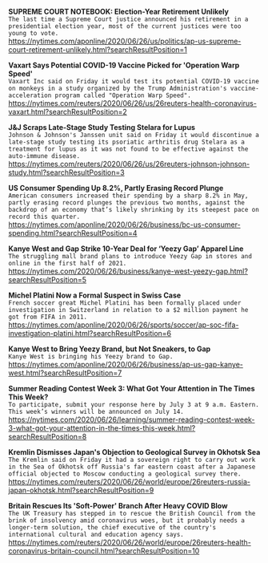 **SUPREME COURT NOTEBOOK: Election-Year Retirement Unlikely**\
`The last time a Supreme Court justice announced his retirement in a presidential election year, most of the current justices were too young to vote. `\
https://nytimes.com/aponline/2020/06/26/us/politics/ap-us-supreme-court-retirement-unlikely.html?searchResultPosition=1

**Vaxart Says Potential COVID-19 Vaccine Picked for 'Operation Warp Speed'**\
`Vaxart Inc said on Friday it would test its potential COVID-19 vaccine on monkeys in a study organized by the Trump Administration's vaccine-acceleration program called "Operation Warp Speed".`\
https://nytimes.com/reuters/2020/06/26/us/26reuters-health-coronavirus-vaxart.html?searchResultPosition=2

**J&J Scraps Late-Stage Study Testing Stelara for Lupus**\
`Johnson & Johnson's Janssen unit said on Friday it would discontinue a late-stage study testing its psoriatic arthritis drug Stelara as a treatment for lupus as it was not found to be effective against the auto-immune disease.`\
https://nytimes.com/reuters/2020/06/26/us/26reuters-johnson-johnson-study.html?searchResultPosition=3

**US Consumer Spending Up 8.2%, Partly Erasing Record Plunge**\
`American consumers increased their spending by a sharp 8.2% in May, partly erasing record plunges the previous two months, against the backdrop of an economy that’s likely shrinking by its steepest pace on record this quarter.`\
https://nytimes.com/aponline/2020/06/26/business/bc-us-consumer-spending.html?searchResultPosition=4

**Kanye West and Gap Strike 10-Year Deal for ‘Yeezy Gap’ Apparel Line**\
`The struggling mall brand plans to introduce Yeezy Gap in stores and online in the first half of 2021.`\
https://nytimes.com/2020/06/26/business/kanye-west-yeezy-gap.html?searchResultPosition=5

**Michel Platini Now a Formal Suspect in Swiss Case**\
`French soccer great Michel Platini has been formally placed under investigation in Switzerland in relation to a $2 million payment he got from FIFA in 2011.`\
https://nytimes.com/aponline/2020/06/26/sports/soccer/ap-soc-fifa-investigation-platini.html?searchResultPosition=6

**Kanye West to Bring Yeezy Brand, but Not Sneakers, to Gap**\
`Kanye West is bringing his Yeezy brand to Gap.`\
https://nytimes.com/aponline/2020/06/26/business/ap-us-gap-kanye-west.html?searchResultPosition=7

**Summer Reading Contest Week 3: What Got Your Attention in The Times This Week?**\
`To participate, submit your response here by July 3 at 9 a.m. Eastern. This week’s winners will be announced on July 14.`\
https://nytimes.com/2020/06/26/learning/summer-reading-contest-week-3-what-got-your-attention-in-the-times-this-week.html?searchResultPosition=8

**Kremlin Dismisses Japan's Objection to Geological Survey in Okhotsk Sea**\
`The Kremlin said on Friday it had a sovereign right to carry out work in the Sea of Okhotsk off Russia's far eastern coast after a Japanese official objected to Moscow conducting a geological survey there. `\
https://nytimes.com/reuters/2020/06/26/world/europe/26reuters-russia-japan-okhotsk.html?searchResultPosition=9

**Britain Rescues Its 'Soft-Power' Branch After Heavy COVID Blow**\
`The UK Treasury has stepped in to rescue the British Council from the brink of insolvency amid coronavirus woes, but it probably needs a longer-term solution, the chief executive of the country's international cultural and education agency says.`\
https://nytimes.com/reuters/2020/06/26/world/europe/26reuters-health-coronavirus-britain-council.html?searchResultPosition=10

